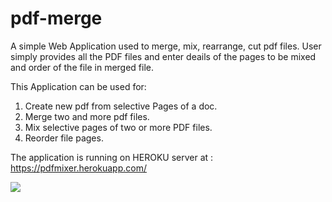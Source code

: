 # pdf-merge
A simple Web Application used to merge, mix, rearrange, cut pdf files.
User simply provides all the PDF files and enter deails of the pages to be mixed and order of the file in merged file.

This Application can be used for:
1. Create new pdf from selective Pages of a doc.
2. Merge two and more pdf files.
3. Mix selective pages of two or more PDF files.
4. Reorder file pages.

The application is running on HEROKU server at : https://pdfmixer.herokuapp.com/


![](https://github.com/ShiftMech/pdf-merge/blob/master/templates/del.png)
